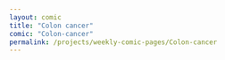 ```yaml
---
layout: comic
title: "Colon cancer"
comic: "Colon-cancer"
permalink: /projects/weekly-comic-pages/Colon-cancer
---
```

